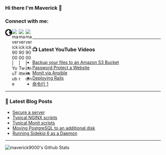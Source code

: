 ### Hi there I'm Maverick 👋

### Connect with me:

[<img align="left" alt="maverick9000 | Website" width="22px" src="https://raw.githubusercontent.com/iconic/open-iconic/master/svg/globe.svg" />][website]
[<img align="left" alt="maverick9000 | YouTube" width="22px" src="https://cdn.jsdelivr.net/npm/simple-icons@v3/icons/youtube.svg" />][youtube]
[<img align="left" alt="maverick9000 | Twitter" width="22px" src="https://cdn.jsdelivr.net/npm/simple-icons@v3/icons/twitter.svg" />][twitter]
[<img align="left" alt="maverick9000 | LinkedIn" width="22px" src="https://cdn.jsdelivr.net/npm/simple-icons@v3/icons/linkedin.svg" />][linkedin]

<br />

---

### 📺 Latest YouTube Videos
<!-- YOUTUBE:START -->
- [Backup your files to an Amazon S3 Bucket](https://www.youtube.com/watch?v=Wrf4SIinEdA)
- [Password Protect a Website](https://www.youtube.com/watch?v=XE0NeGfyI4s)
- [Monit via Ansible](https://www.youtube.com/watch?v=dfoYdUPdlew)
- [Deploying Rails](https://www.youtube.com/watch?v=FYQMOmZlu20)
- [命令行 1](https://www.youtube.com/watch?v=qn5h0Ur0hkw)
<!-- YOUTUBE:END -->

---

### 📕 Latest Blog Posts
<!-- BLOG-POST-LIST:START -->
- [Secure a server](https://maverick9000.github.io/secure-a-server/)
- [Typical NGINX scripts](https://maverick9000.github.io/typical-nginx-scripts/)
- [Typical Monit scripts](https://maverick9000.github.io/typical-monit-scripts/)
- [Moving PostgreSQL to an additional disk](https://maverick9000.github.io/moving-postgresql-to-additional-disk/)
- [Running Sidekiq 6 as a Daemon](https://maverick9000.github.io/sidekiq-6-daemon/)
<!-- BLOG-POST-LIST:END -->

---

<img align="left" alt="maverick9000's Github Stats" src="https://github-readme-stats.vercel.app/api?username=maverick9000&show_icons=true&hide_border=true" />

[website]: https://maverick9000.github.io/
[twitter]: https://twitter.com/maverick5000
[youtube]: https://www.youtube.com/channel/UCD69b3wfgT6-HMrIP4tXv_w
[linkedin]: https://www.linkedin.com/in/maverick-stoklosa

